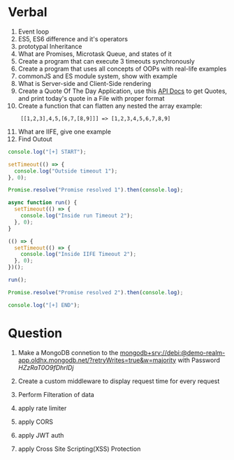# Verbal

1. Event loop
2. ES5, ES6 difference and it's operators
3. prototypal Inheritance
4. What are Promises, Microtask Queue, and states of it
5. Create a program that can execute 3 timeouts synchronously
6. Create a program that uses all concepts of OOPs with real-life examples
7. commonJS and ES module system, show with example
8. What is Server-side and Client-Side rendering
9. Create a Quote Of The Day Application, use this [API Docs](https://quotes.rest) to get Quotes, and print today's quote in a File with proper format
10. Create a function that can flatten any nested the array
    example:

```
    [[1,2,3],4,5,[6,7,[8,9]]] => [1,2,3,4,5,6,7,8,9]
```

11. What are IIFE, give one example
12. Find Outout

```js
console.log("[+] START");

setTimeout(() => {
  console.log("Outside timeout 1");
}, 0);

Promise.resolve("Promise resolved 1").then(console.log);

async function run() {
  setTimeout(() => {
    console.log("Inside run Timeout 2");
  }, 0);
}

(() => {
  setTimeout(() => {
    console.log("Inside IIFE Timeout 2");
  }, 0);
})();

run();

Promise.resolve("Promise resolved 2").then(console.log);

console.log("[+] END");
```

# Question

1. Make a MongoDB connetion to the [mongodb+srv://debi:<password>@demo-realm-app.oldhx.mongodb.net/?retryWrites=true&w=majority](mongodb+srv://debi:<password>@demo-realm-app.oldhx.mongodb.net/?retryWrites=true&w=majority) with Password _HZzRaT0O9fDhrIDj_

2. Create a custom middleware to display request time for every request
3. Perform Filteration of data
4. apply rate limiter
5. apply CORS
6. apply JWT auth
7. apply Cross Site Scripting(XSS) Protection
